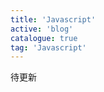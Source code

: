 ```yaml
---
title: 'Javascript'
active: 'blog'
catalogue: true
tag: 'Javascript'
---
```

待更新

<!-- - [【拿来吧你】装饰器](./libs/decorator) <Tag>2021.8.2</Tag>

- [你还不知道怎么取消重复请求？](./libs/axios) <Tag>2021.6.11</Tag>

- [粘贴板之二维码复制](./libs/copy-code) <Tag>2021.5.18</Tag>

- [文件下载 之response header中获取文件名](./libs/response-header) <Tag>2021.4.28</Tag>

- [你真的了解prototype和__proto__吗](./libs/prototype) <Tag>2021.3.29</Tag>

- [Angular你不得不了解的入门小知识](./libs/angular) <Tag>2021.3.27</Tag>

- [关于XSS与CSRF你应该知道的](./libs/csrf) <Tag>2021.2.28</Tag>

- [LeetCode刷题日记之链表中倒数第k个节点](./libs/leetcode-list) <Tag>2021.1.21</Tag>

- [LeetCode刷题日记之顺时针打印矩阵](./libs/leetcode-rect) <Tag>2021.1.12</Tag>

- [LeetCode刷题日记之找出数组中重复数字](./libs/leetcode-num) <Tag>2021.1.11</Tag>

- [关于EventLoop的简单理解](./libs/eventLoop) <Tag>2021.1.8</Tag>

- [常用的三种模块化规范](./libs/module) <Tag>2020.11.4</Tag>

- [手撕数据结构----队列与优先队列](./libs/queen) <Tag>2020.10.28</Tag>

- [JS 如何终止 forEach 循环](./libs/forEach) <Tag>2020.10.22</Tag>

- [call、apply、bind详解](./libs/call-bind) <Tag>2020.10.18</Tag>

- [ES6异步解决方案async函数](./libs/async) <Tag>2020.6.15</Tag>

- [ES6之对象方法](./libs/object) <Tag>2020.6.13</Tag> -->

